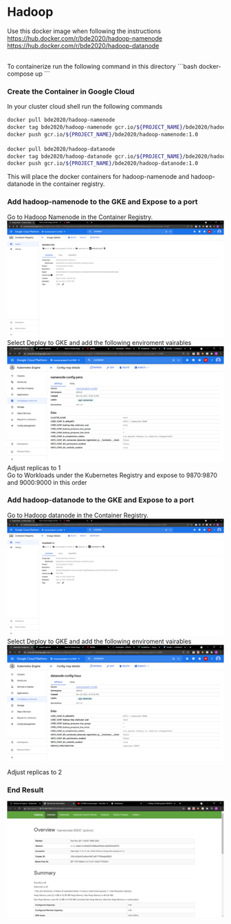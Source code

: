 # Hadoop

Use this docker image when following the instructions<br>
https://hub.docker.com/r/bde2020/hadoop-namenode
https://hub.docker.com/r/bde2020/hadoop-datanode

<br>
To containerize run the following command in this directory
```bash
docker-compose up
```

### Create the Container in Google Cloud
In your cluster cloud shell run the following commands
```bash
docker pull bde2020/hadoop-namenode
docker tag bde2020/hadoop-namenode gcr.io/${PROJECT_NAME}/bde2020/hadoop-namenode:1.0
docker push gcr.io/${PROJECT_NAME}/bde2020/hadoop-namenode:1.0

docker pull bde2020/hadoop-datanode
docker tag bde2020/hadoop-datanode gcr.io/${PROJECT_NAME}/bde2020/hadoop-datanode:1.0
docker push gcr.io/${PROJECT_NAME}/bde2020/hadoop-datanode:1.0
```
This will place the docker containers for hadoop-namenode and hadoop-datanode in the container registry.

### Add hadoop-namenode to the GKE and Expose to a port
Go to Hadoop Namenode in the Container Registry.
![Alt text](https://github.com/atr34/CS1660_project1/blob/main/Images/NamenodeContainer.png)
Select Deploy to GKE and add the following enviroment vairables
![Alt text](https://github.com/atr34/CS1660_project1/blob/main/Images/NameNodeEnvironmentVariables.png)
Adjust replicas to 1 <br>
Go to Workloads under the Kubernetes Registry and expose to 9870:9870 and 9000:9000 in this order

### Add hadoop-datanode to the GKE and Expose to a port
Go to Hadoop datanode in the Container Registry. <br> 
![Alt text](https://github.com/atr34/CS1660_project1/blob/main/Images/DatanodeContainer.png)
Select Deploy to GKE and add the following enviroment vairables
![Alt text](https://github.com/atr34/CS1660_project1/blob/main/Images/DatanodeEnvironmentVariables.png)



Adjust replicas to 2
### End Result
![Alt text](https://github.com/atr34/CS1660_project1/blob/main/Images/HadoopImage.png)
